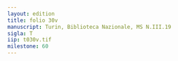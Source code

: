 ```yaml
---
layout: edition
title: folio 30v
manuscript: Turin, Biblioteca Nazionale, MS N.III.19
sigla: T
iip: t030v.tif
milestone: 60
---
```

